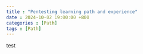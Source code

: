 ```yaml
---
title : "Pentesting learning path and experience"
date : 2024-10-02 19:00:00 +800
categories : [Path]
tags : [Path]
---
```


test